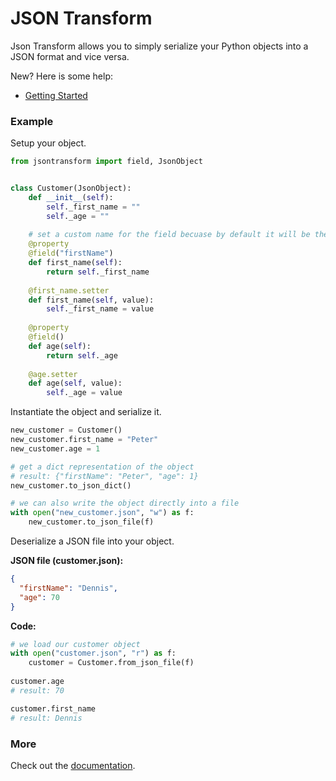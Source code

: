 # JSON Transform

Json Transform allows you to simply serialize your Python objects into a JSON format and vice versa.

New? Here is some help:

* [Getting Started](#)

### Example

Setup your object.

```python
from jsontransform import field, JsonObject


class Customer(JsonObject):
    def __init__(self):
        self._first_name = ""
        self._age = ""
    
    # set a custom name for the field becuase by default it will be the function name
    @property
    @field("firstName")
    def first_name(self):
        return self._first_name
    
    @first_name.setter
    def first_name(self, value):
        self._first_name = value
    
    @property
    @field()
    def age(self):
        return self._age
    
    @age.setter
    def age(self, value):
        self._age = value
```

Instantiate the object and serialize it.

```python
new_customer = Customer()
new_customer.first_name = "Peter"
new_customer.age = 1

# get a dict representation of the object
# result: {"firstName": "Peter", "age": 1}
new_customer.to_json_dict()

# we can also write the object directly into a file
with open("new_customer.json", "w") as f:
    new_customer.to_json_file(f)
```

Deserialize a JSON file into your object.

**JSON file (customer.json):**

```json
{
  "firstName": "Dennis",
  "age": 70
}
```

**Code:**

```python
# we load our customer object
with open("customer.json", "r") as f:
    customer = Customer.from_json_file(f)
    
customer.age
# result: 70

customer.first_name
# result: Dennis
```

### More

Check out the [documentation](#).
